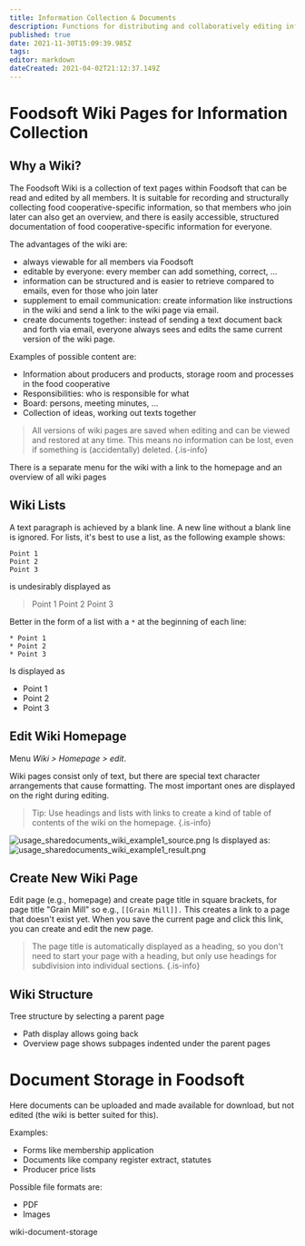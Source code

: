 ```yaml
---
title: Information Collection & Documents
description: Functions for distributing and collaboratively editing information and documents
published: true
date: 2021-11-30T15:09:39.985Z
tags: 
editor: markdown
dateCreated: 2021-04-02T21:12:37.149Z
---
```


# Foodsoft Wiki Pages for Information Collection

## Why a Wiki?

The Foodsoft Wiki is a collection of text pages within Foodsoft that can be read and edited by all members. It is suitable for recording and structurally collecting food cooperative-specific information, so that members who join later can also get an overview, and there is easily accessible, structured documentation of food cooperative-specific information for everyone.

The advantages of the wiki are:
- always viewable for all members via Foodsoft
- editable by everyone: every member can add something, correct, ...
- information can be structured and is easier to retrieve compared to emails, even for those who join later
- supplement to email communication: create information like instructions in the wiki and send a link to the wiki page via email.
- create documents together: instead of sending a text document back and forth via email, everyone always sees and edits the same current version of the wiki page.

Examples of possible content are:

- Information about producers and products, storage room and processes in the food cooperative
- Responsibilities: who is responsible for what
- Board: persons, meeting minutes, ...
- Collection of ideas, working out texts together

> All versions of wiki pages are saved when editing and can be viewed and restored at any time. This means no information can be lost, even if something is (accidentally) deleted.
{.is-info}

There is a separate menu for the wiki with a link to the homepage and an overview of all wiki pages

## Wiki Lists

A text paragraph is achieved by a blank line. A new line without a blank line is ignored. For lists, it's best to use a list, as the following example shows:

```
Point 1
Point 2
Point 3
```

is undesirably displayed as
> Point 1 Point 2 Point 3

Better in the form of a list with a `*` at the beginning of each line:

```
* Point 1
* Point 2
* Point 3
```

Is displayed as

* Point 1
* Point 2
* Point 3

## Edit Wiki Homepage

Menu *Wiki > Homepage > edit*.

Wiki pages consist only of text, but there are special text character arrangements that cause formatting. The most important ones are displayed on the right during editing.

> Tip: Use headings and lists with links to create a kind of table of contents of the wiki on the homepage.
{.is-info}

![usage_sharedocuments_wiki_example1_source.png](/uploads-de/usage_sharedocuments_wiki_example1_source.png)
Is displayed as:
![usage_sharedocuments_wiki_example1_result.png](/uploads-de/usage_sharedocuments_wiki_example1_result.png)

## Create New Wiki Page

Edit page (e.g., homepage) and create page title in square brackets, for page title "Grain Mill" so e.g., `[[Grain Mill]].` This creates a link to a page that doesn't exist yet. When you save the current page and click this link, you can create and edit the new page.

> The page title is automatically displayed as a heading, so you don't need to start your page with a heading, but only use headings for subdivision into individual sections.
{.is-info}

## Wiki Structure

Tree structure by selecting a parent page
- Path display allows going back
- Overview page shows subpages indented under the parent pages

# Document Storage in Foodsoft

Here documents can be uploaded and made available for download, but not edited (the wiki is better suited for this).

Examples:

- Forms like membership application
- Documents like company register extract, statutes
- Producer price lists

Possible file formats are:

- PDF
- Images

wiki-document-storage